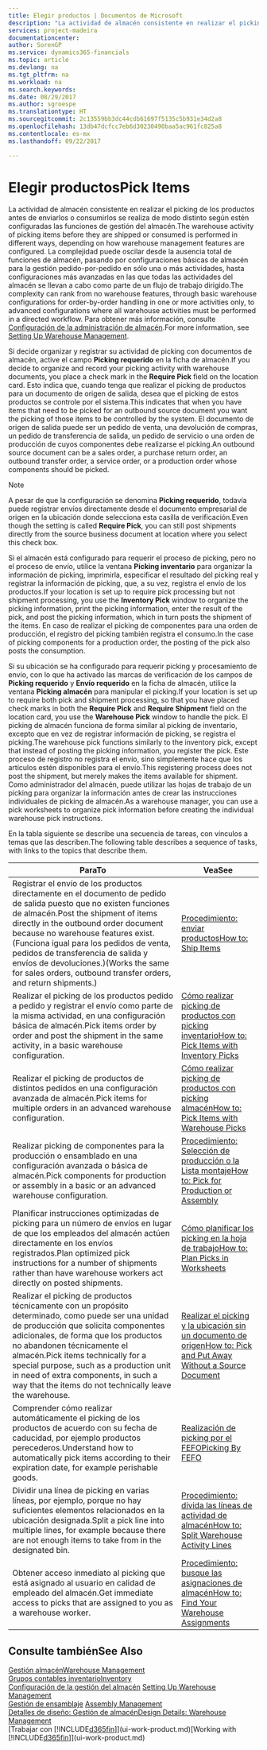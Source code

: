```yaml
---
title: Elegir productos | Documentos de Microsoft
description: "La actividad de almacén consistente en realizar el picking de los productos antes de enviarlos o consumirlos se realiza de modo distinto según estén configuradas las funciones de gestión del almacén. La complejidad de la [setup](../configure-warehouse-processes.md) puede oscilar desde la ausencia total de funciones de almacén, pasando por la configuración básica de almacén para la gestión pedido-por-pedido en sólo una o más actividades, hasta configuraciones más avanzadas en las que todas las actividades del almacén se llevan a cabo como parte de un flujo de trabajo dirigido."
services: project-madeira
documentationcenter: 
author: SorenGP
ms.service: dynamics365-financials
ms.topic: article
ms.devlang: na
ms.tgt_pltfrm: na
ms.workload: na
ms.search.keywords: 
ms.date: 08/29/2017
ms.author: sgroespe
ms.translationtype: HT
ms.sourcegitcommit: 2c13559bb3dc44cdb61697f5135c5b931e34d2a8
ms.openlocfilehash: 13db47dcfcc7eb6d30230490baa5ac961fc825a8
ms.contentlocale: es-mx
ms.lasthandoff: 09/22/2017

---
```

# <a name="pick-items"></a><span data-ttu-id="5fb8e-104">Elegir productos</span><span class="sxs-lookup"><span data-stu-id="5fb8e-104">Pick Items</span></span>
<span data-ttu-id="5fb8e-105">La actividad de almacén consistente en realizar el picking de los productos antes de enviarlos o consumirlos se realiza de modo distinto según estén configuradas las funciones de gestión del almacén.</span><span class="sxs-lookup"><span data-stu-id="5fb8e-105">The warehouse activity of picking items before they are shipped or consumed is performed in different ways, depending on how warehouse management features are configured.</span></span> <span data-ttu-id="5fb8e-106">La complejidad puede oscilar desde la ausencia total de funciones de almacén, pasando por configuraciones básicas de almacén para la gestión pedido-por-pedido en sólo una o más actividades, hasta configuraciones más avanzadas en las que todas las actividades del almacén se llevan a cabo como parte de un flujo de trabajo dirigido.</span><span class="sxs-lookup"><span data-stu-id="5fb8e-106">The complexity can rank from no warehouse features, through basic warehouse configurations for order-by-order handling in one or more activities only, to advanced configurations where all warehouse activities must be performed in a directed workflow.</span></span> <span data-ttu-id="5fb8e-107">Para obtener más información, consulte [Configuración de la administración de almacén](warehouse-setup-warehouse.md).</span><span class="sxs-lookup"><span data-stu-id="5fb8e-107">For more information, see [Setting Up Warehouse Management](warehouse-setup-warehouse.md).</span></span>

<span data-ttu-id="5fb8e-108">Si decide organizar y registrar su actividad de picking con documentos de almacén, active el campo **Picking requerido** en la ficha de almacén.</span><span class="sxs-lookup"><span data-stu-id="5fb8e-108">If you decide to organize and record your picking activity with warehouse documents, you place a check mark in the **Require Pick** field on the location card.</span></span> <span data-ttu-id="5fb8e-109">Esto indica que, cuando tenga que realizar el picking de productos para un documento de origen de salida, desea que el picking de estos productos se controle por el sistema.</span><span class="sxs-lookup"><span data-stu-id="5fb8e-109">This indicates that when you have items that need to be picked for an outbound source document you want the picking of those items to be controlled by the system.</span></span> <span data-ttu-id="5fb8e-110">El documento de origen de salida puede ser un pedido de venta, una devolución de compras, un pedido de transferencia de salida, un pedido de servicio o una orden de producción de cuyos componentes debe realizarse el picking.</span><span class="sxs-lookup"><span data-stu-id="5fb8e-110">An outbound source document can be a sales order, a purchase return order, an outbound transfer order, a service order, or a production order whose components should be picked.</span></span>

> [!NOTE]
> <span data-ttu-id="5fb8e-111">A pesar de que la configuración se denomina **Picking requerido**, todavía puede registrar envíos directamente desde el documento empresarial de origen en la ubicación donde selecciona esta casilla de verificación.</span><span class="sxs-lookup"><span data-stu-id="5fb8e-111">Even though the setting is called **Require Pick**, you can still post shipments directly from the source business document at location where you select this check box.</span></span>

<span data-ttu-id="5fb8e-112">Si el almacén está configurado para requerir el proceso de picking, pero no el proceso de envío, utilice la ventana **Picking inventario** para organizar la información de picking, imprimirla, especificar el resultado del picking real y registrar la información de picking, que, a su vez, registra el envío de los productos.</span><span class="sxs-lookup"><span data-stu-id="5fb8e-112">If your location is set up to require pick processing but not shipment processing, you use the **Inventory Pick** window to organize the picking information, print the picking information, enter the result of the pick, and post the picking information, which in turn posts the shipment of the items.</span></span> <span data-ttu-id="5fb8e-113">En caso de realizar el picking de componentes para una orden de producción, el registro del picking también registra el consumo.</span><span class="sxs-lookup"><span data-stu-id="5fb8e-113">In the case of picking components for a production order, the posting of the pick also posts the consumption.</span></span>

<span data-ttu-id="5fb8e-114">Si su ubicación se ha configurado para requerir picking y procesamiento de envío, con lo que ha activado las marcas de verificación de los campos de **Picking requerido** y **Envío requerido** en la ficha de almacén, utilice la ventana **Picking almacén** para manipular el picking.</span><span class="sxs-lookup"><span data-stu-id="5fb8e-114">If your location is set up to require both pick and shipment processing, so that you have placed check marks in both the **Require Pick** and **Require Shipment** field on the location card, you use the **Warehouse Pick** window to handle the pick.</span></span> <span data-ttu-id="5fb8e-115">El picking de almacén funciona de forma similar al picking de inventario, excepto que en vez de registrar información de picking, se registra el picking.</span><span class="sxs-lookup"><span data-stu-id="5fb8e-115">The warehouse pick functions similarly to the inventory pick, except that instead of posting the picking information, you register the pick.</span></span> <span data-ttu-id="5fb8e-116">Este proceso de registro no registra el envío, sino simplemente hace que los artículos estén disponibles para el envío.</span><span class="sxs-lookup"><span data-stu-id="5fb8e-116">This registering process does not post the shipment, but merely makes the items available for shipment.</span></span> <span data-ttu-id="5fb8e-117">Como administrador del almacén, puede utilizar las hojas de trabajo de un picking para organizar la información antes de crear las instrucciones individuales de picking de almacén.</span><span class="sxs-lookup"><span data-stu-id="5fb8e-117">As a warehouse manager, you can use a pick worksheets to organize pick information before creating the individual warehouse pick instructions.</span></span>

<span data-ttu-id="5fb8e-118">En la tabla siguiente se describe una secuencia de tareas, con vínculos a temas que las describen.</span><span class="sxs-lookup"><span data-stu-id="5fb8e-118">The following table describes a sequence of tasks, with links to the topics that describe them.</span></span>   

|<span data-ttu-id="5fb8e-119">**Para**</span><span class="sxs-lookup"><span data-stu-id="5fb8e-119">**To**</span></span>|<span data-ttu-id="5fb8e-120">**Vea**</span><span class="sxs-lookup"><span data-stu-id="5fb8e-120">**See**</span></span>|
|------------|-------------|  
|<span data-ttu-id="5fb8e-121">Registrar el envío de los productos directamente en el documento de pedido de salida puesto que no existen funciones de almacén.</span><span class="sxs-lookup"><span data-stu-id="5fb8e-121">Post the shipment of items directly in the outbound order document because no warehouse features exist.</span></span> <span data-ttu-id="5fb8e-122">(Funciona igual para los pedidos de venta, pedidos de transferencia de salida y envíos de devoluciones.)</span><span class="sxs-lookup"><span data-stu-id="5fb8e-122">(Works the same for sales orders, outbound transfer orders, and return shipments.)</span></span>|[<span data-ttu-id="5fb8e-123">Procedimiento: enviar productos</span><span class="sxs-lookup"><span data-stu-id="5fb8e-123">How to: Ship Items</span></span>](warehouse-how-ship-items.md)|  
|<span data-ttu-id="5fb8e-124">Realizar el picking de los productos pedido a pedido y registrar el envío como parte de la misma actividad, en una configuración básica de almacén.</span><span class="sxs-lookup"><span data-stu-id="5fb8e-124">Pick items order by order and post the shipment in the same activity, in a basic warehouse configuration.</span></span>|[<span data-ttu-id="5fb8e-125">Cómo realizar picking de productos con picking inventario</span><span class="sxs-lookup"><span data-stu-id="5fb8e-125">How to: Pick Items with Inventory Picks</span></span>](warehouse-how-to-pick-items-with-inventory-picks.md)|
|<span data-ttu-id="5fb8e-126">Realizar el picking de productos de distintos pedidos en una configuración avanzada de almacén.</span><span class="sxs-lookup"><span data-stu-id="5fb8e-126">Pick items for multiple orders in an advanced warehouse configuration.</span></span>|[<span data-ttu-id="5fb8e-127">Cómo realizar picking de productos con picking almacén</span><span class="sxs-lookup"><span data-stu-id="5fb8e-127">How to: Pick Items with Warehouse Picks</span></span>](warehouse-how-to-pick-items-for-warehouse-shipment.md)|  
|<span data-ttu-id="5fb8e-128">Realizar picking de componentes para la producción o ensamblado en una configuración avanzada o básica de almacén.</span><span class="sxs-lookup"><span data-stu-id="5fb8e-128">Pick components for production or assembly in a basic or an advanced warehouse configuration.</span></span>|[<span data-ttu-id="5fb8e-129">Procedimiento: Selección de producción o la Lista montaje</span><span class="sxs-lookup"><span data-stu-id="5fb8e-129">How to: Pick for Production or Assembly</span></span>](warehouse-how-to-pick-for-production.md)|  
|<span data-ttu-id="5fb8e-130">Planificar instrucciones optimizadas de picking para un número de envíos en lugar de que los empleados del almacén actúen directamente en los envíos registrados.</span><span class="sxs-lookup"><span data-stu-id="5fb8e-130">Plan optimized pick instructions for a number of shipments rather than have warehouse workers act directly on posted shipments.</span></span>|[<span data-ttu-id="5fb8e-131">Cómo planificar los picking en la hoja de trabajo</span><span class="sxs-lookup"><span data-stu-id="5fb8e-131">How to: Plan Picks in Worksheets</span></span>](warehouse-how-to-plan-picks-in-worksheets.md)|  
|<span data-ttu-id="5fb8e-132">Realizar el picking de productos técnicamente con un propósito determinado, como puede ser una unidad de producción que solicita componentes adicionales, de forma que los productos no abandonen técnicamente el almacén.</span><span class="sxs-lookup"><span data-stu-id="5fb8e-132">Pick items technically for a special purpose, such as a production unit in need of extra components, in such a way that the items do not technically leave the warehouse.</span></span>|[<span data-ttu-id="5fb8e-133">Realizar el picking y la ubicación sin un documento de origen</span><span class="sxs-lookup"><span data-stu-id="5fb8e-133">How to: Pick and Put Away Without a Source Document</span></span>](warehouse-how-to-create-put-aways-from-internal-put-aways.md)|
|<span data-ttu-id="5fb8e-134">Comprender cómo realizar automáticamente el picking de los productos de acuerdo con su fecha de caducidad, por ejemplo productos perecederos.</span><span class="sxs-lookup"><span data-stu-id="5fb8e-134">Understand how to automatically pick items according to their expiration date, for example perishable goods.</span></span>|[<span data-ttu-id="5fb8e-135">Realización de picking por el FEFO</span><span class="sxs-lookup"><span data-stu-id="5fb8e-135">Picking By FEFO</span></span>](warehouse-picking-by-fefo.md)|
|<span data-ttu-id="5fb8e-136">Dividir una línea de picking en varias líneas, por ejemplo, porque no hay suficientes elementos relacionados en la ubicación designada.</span><span class="sxs-lookup"><span data-stu-id="5fb8e-136">Split a pick line into multiple lines, for example because there are not enough items to take from in the designated bin.</span></span>|[<span data-ttu-id="5fb8e-137">Procedimiento: divida las líneas de actividad de almacén</span><span class="sxs-lookup"><span data-stu-id="5fb8e-137">How to: Split Warehouse Activity Lines</span></span>](warehouse-how-to-split-warehouse-activity-lines.md)|
|<span data-ttu-id="5fb8e-138">Obtener acceso inmediato al picking que está asignado al usuario en calidad de empleado del almacén.</span><span class="sxs-lookup"><span data-stu-id="5fb8e-138">Get immediate access to picks that are assigned to you as a warehouse worker.</span></span>|[<span data-ttu-id="5fb8e-139">Procedimiento: busque las asignaciones de almacén</span><span class="sxs-lookup"><span data-stu-id="5fb8e-139">How to: Find Your Warehouse Assignments</span></span>](warehouse-how-to-find-your-warehouse-assignments.md)|  

## <a name="see-also"></a><span data-ttu-id="5fb8e-140">Consulte también</span><span class="sxs-lookup"><span data-stu-id="5fb8e-140">See Also</span></span>  
[<span data-ttu-id="5fb8e-141">Gestión almacén</span><span class="sxs-lookup"><span data-stu-id="5fb8e-141">Warehouse Management</span></span>](warehouse-manage-warehouse.md)  
[<span data-ttu-id="5fb8e-142">Grupos contables inventario</span><span class="sxs-lookup"><span data-stu-id="5fb8e-142">Inventory</span></span>](inventory-manage-inventory.md)  
<span data-ttu-id="5fb8e-143">[Configuración de la gestión del almacén](warehouse-setup-warehouse.md)   </span><span class="sxs-lookup"><span data-stu-id="5fb8e-143">[Setting Up Warehouse Management](warehouse-setup-warehouse.md)   </span></span>  
<span data-ttu-id="5fb8e-144">[Gestión de ensamblaje](assembly-assemble-items.md)  </span><span class="sxs-lookup"><span data-stu-id="5fb8e-144">[Assembly Management](assembly-assemble-items.md)  </span></span>  
[<span data-ttu-id="5fb8e-145">Detalles de diseño: Gestión de almacén</span><span class="sxs-lookup"><span data-stu-id="5fb8e-145">Design Details: Warehouse Management</span></span>](design-details-warehouse-management.md)  
<span data-ttu-id="5fb8e-146">[Trabajar con [!INCLUDE[d365fin](includes/d365fin_md.md)]](ui-work-product.md)</span><span class="sxs-lookup"><span data-stu-id="5fb8e-146">[Working with [!INCLUDE[d365fin](includes/d365fin_md.md)]](ui-work-product.md)</span></span>

